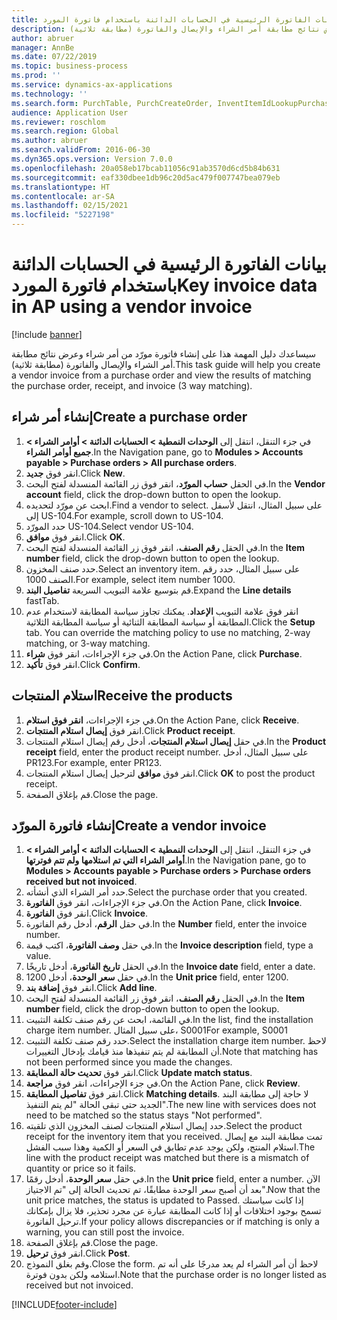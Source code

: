 ```yaml
---
title: بيانات الفاتورة الرئيسية في الحسابات الدائنة باستخدام فاتورة المورد
description: سيساعدك دليل المهمة هذا على إنشاء فاتورة مورّد من أمر شراء وعرض نتائج مطابقة أمر الشراء والإيصال والفاتورة (مطابقة ثلاثية).
author: abruer
manager: AnnBe
ms.date: 07/22/2019
ms.topic: business-process
ms.prod: ''
ms.service: dynamics-ax-applications
ms.technology: ''
ms.search.form: PurchTable, PurchCreateOrder, InventItemIdLookupPurchase, PurchEditLines, VendEditInvoice, InventItemIdLookupSimple, VendInvoiceMatchingDetails
audience: Application User
ms.reviewer: roschlom
ms.search.region: Global
ms.author: abruer
ms.search.validFrom: 2016-06-30
ms.dyn365.ops.version: Version 7.0.0
ms.openlocfilehash: 20a058eb17bcab11056c91ab3570d6cd5b84b631
ms.sourcegitcommit: eaf330dbee1db96c20d5ac479f007747bea079eb
ms.translationtype: HT
ms.contentlocale: ar-SA
ms.lasthandoff: 02/15/2021
ms.locfileid: "5227198"
---
```

# <a name="key-invoice-data-in-ap-using-a-vendor-invoice"></a><span data-ttu-id="cfdbd-103">بيانات الفاتورة الرئيسية في الحسابات الدائنة باستخدام فاتورة المورد</span><span class="sxs-lookup"><span data-stu-id="cfdbd-103">Key invoice data in AP using a vendor invoice</span></span>

[!include [banner](../../includes/banner.md)]

<span data-ttu-id="cfdbd-104">سيساعدك دليل المهمة هذا على إنشاء فاتورة مورّد من أمر شراء وعرض نتائج مطابقة أمر الشراء والإيصال والفاتورة (مطابقة ثلاثية).</span><span class="sxs-lookup"><span data-stu-id="cfdbd-104">This task guide will help you create a vendor invoice from a purchase order and view the results of matching the purchase order, receipt, and invoice (3 way matching).</span></span>


## <a name="create-a-purchase-order"></a><span data-ttu-id="cfdbd-105">إنشاء أمر شراء</span><span class="sxs-lookup"><span data-stu-id="cfdbd-105">Create a purchase order</span></span>
1. <span data-ttu-id="cfdbd-106">في جزء التنقل، انتقل إلى **الوحدات النمطية > الحسابات الدائنة‬ > أوامر الشراء > جميع أوامر الشراء**.</span><span class="sxs-lookup"><span data-stu-id="cfdbd-106">In the Navigation pane, go to **Modules > Accounts payable > Purchase orders > All purchase orders**.</span></span>
2. <span data-ttu-id="cfdbd-107">انقر فوق **جديد**.</span><span class="sxs-lookup"><span data-stu-id="cfdbd-107">Click **New**.</span></span>
3. <span data-ttu-id="cfdbd-108">في الحقل **حساب المورّد‬**، انقر فوق زر القائمة المنسدلة لفتح البحث.</span><span class="sxs-lookup"><span data-stu-id="cfdbd-108">In the **Vendor account** field, click the drop-down button to open the lookup.</span></span>
4. <span data-ttu-id="cfdbd-109">ابحث عن مورّد لتحديده.</span><span class="sxs-lookup"><span data-stu-id="cfdbd-109">Find a vendor to select.</span></span> <span data-ttu-id="cfdbd-110">على سبيل المثال، انتقل لأسفل إلى US-104.</span><span class="sxs-lookup"><span data-stu-id="cfdbd-110">For example, scroll down to US-104.</span></span>
5. <span data-ttu-id="cfdbd-111">حدد المورّد US-104.</span><span class="sxs-lookup"><span data-stu-id="cfdbd-111">Select vendor US-104.</span></span>
6. <span data-ttu-id="cfdbd-112">انقر فوق **موافق**.</span><span class="sxs-lookup"><span data-stu-id="cfdbd-112">Click **OK**.</span></span>
7. <span data-ttu-id="cfdbd-113">في الحقل **رقم الصنف**، انقر فوق زر القائمة المنسدلة لفتح البحث.</span><span class="sxs-lookup"><span data-stu-id="cfdbd-113">In the **Item number** field, click the drop-down button to open the lookup.</span></span>
8. <span data-ttu-id="cfdbd-114">حدد صنف المخزون.</span><span class="sxs-lookup"><span data-stu-id="cfdbd-114">Select an inventory item.</span></span> <span data-ttu-id="cfdbd-115">على سبيل المثال، حدد رقم الصنف 1000.</span><span class="sxs-lookup"><span data-stu-id="cfdbd-115">For example, select item number 1000.</span></span>
9. <span data-ttu-id="cfdbd-116">قم بتوسيع علامة التبويب السريعة **تفاصيل البند**.</span><span class="sxs-lookup"><span data-stu-id="cfdbd-116">Expand the **Line details** fastTab.</span></span>
10. <span data-ttu-id="cfdbd-117">انقر فوق علامة التبويب **الإعداد**. يمكنك تجاوز سياسة المطابقة لاستخدام عدم المطابقة أو سياسة المطابقة الثنائية أو سياسة المطابقة الثلاثية.</span><span class="sxs-lookup"><span data-stu-id="cfdbd-117">Click the **Setup** tab. You can override the matching policy to use no matching, 2-way matching, or 3-way matching.</span></span>  
11. <span data-ttu-id="cfdbd-118">في جزء الإجراءات، انقر فوق **شراء‬**.</span><span class="sxs-lookup"><span data-stu-id="cfdbd-118">On the Action Pane, click **Purchase**.</span></span>
12. <span data-ttu-id="cfdbd-119">انقر فوق **تأكيد**.</span><span class="sxs-lookup"><span data-stu-id="cfdbd-119">Click **Confirm**.</span></span>

## <a name="receive-the-products"></a><span data-ttu-id="cfdbd-120">استلام المنتجات</span><span class="sxs-lookup"><span data-stu-id="cfdbd-120">Receive the products</span></span>
1. <span data-ttu-id="cfdbd-121">في جزء الإجراءات، **انقر فوق استلام**.</span><span class="sxs-lookup"><span data-stu-id="cfdbd-121">On the Action Pane, click **Receive**.</span></span>
2. <span data-ttu-id="cfdbd-122">انقر فوق **إيصال استلام المنتجات**.</span><span class="sxs-lookup"><span data-stu-id="cfdbd-122">Click **Product receipt**.</span></span>
3. <span data-ttu-id="cfdbd-123">في حقل **إيصال استلام المنتجات**، أدخل رقم إيصال استلام المنتجات.</span><span class="sxs-lookup"><span data-stu-id="cfdbd-123">In the **Product receipt** field, enter the product receipt number.</span></span> <span data-ttu-id="cfdbd-124">على سبيل المثال، أدخل PR123.</span><span class="sxs-lookup"><span data-stu-id="cfdbd-124">For example, enter PR123.</span></span>
4. <span data-ttu-id="cfdbd-125">انقر فوق **موافق** لترحيل إيصال استلام المنتجات.</span><span class="sxs-lookup"><span data-stu-id="cfdbd-125">Click **OK** to post the product receipt.</span></span>
5. <span data-ttu-id="cfdbd-126">قم بإغلاق الصفحة.</span><span class="sxs-lookup"><span data-stu-id="cfdbd-126">Close the page.</span></span>

## <a name="create-a-vendor-invoice"></a><span data-ttu-id="cfdbd-127">إنشاء فاتورة المورّد</span><span class="sxs-lookup"><span data-stu-id="cfdbd-127">Create a vendor invoice</span></span>
1. <span data-ttu-id="cfdbd-128">في جزء التنقل، انتقل إلى **الوحدات النمطية > الحسابات الدائنة‬ > أوامر الشراء > أوامر الشراء التي تم استلامها ولم تتم فوترتها‬**.</span><span class="sxs-lookup"><span data-stu-id="cfdbd-128">In the Navigation pane, go to **Modules > Accounts payable > Purchase orders > Purchase orders received but not invoiced**.</span></span>
2. <span data-ttu-id="cfdbd-129">حدد أمر الشراء الذي أنشأته.</span><span class="sxs-lookup"><span data-stu-id="cfdbd-129">Select the purchase order that you created.</span></span>
3. <span data-ttu-id="cfdbd-130">في جزء الإجراءات، انقر فوق **الفاتورة**.</span><span class="sxs-lookup"><span data-stu-id="cfdbd-130">On the Action Pane, click **Invoice**.</span></span>
4. <span data-ttu-id="cfdbd-131">انقر فوق **الفاتورة‏‎**.</span><span class="sxs-lookup"><span data-stu-id="cfdbd-131">Click **Invoice**.</span></span>
5. <span data-ttu-id="cfdbd-132">في حقل **الرقم**، أدخل رقم الفاتورة.</span><span class="sxs-lookup"><span data-stu-id="cfdbd-132">In the **Number** field, enter the invoice number.</span></span>
6. <span data-ttu-id="cfdbd-133">في حقل **وصف الفاتورة**، اكتب قيمة.</span><span class="sxs-lookup"><span data-stu-id="cfdbd-133">In the **Invoice description** field, type a value.</span></span>
7. <span data-ttu-id="cfdbd-134">في الحقل **تاريخ الفاتورة**، أدخل تاريخًا.</span><span class="sxs-lookup"><span data-stu-id="cfdbd-134">In the **Invoice date** field, enter a date.</span></span>
8. <span data-ttu-id="cfdbd-135">في حقل **سعر الوحدة**، أدخل 1200.</span><span class="sxs-lookup"><span data-stu-id="cfdbd-135">In the **Unit price** field, enter 1200.</span></span>
9. <span data-ttu-id="cfdbd-136">انقر فوق **إضافة بند**.</span><span class="sxs-lookup"><span data-stu-id="cfdbd-136">Click **Add line**.</span></span>
10. <span data-ttu-id="cfdbd-137">في الحقل **رقم الصنف**، انقر فوق زر القائمة المنسدلة لفتح البحث.</span><span class="sxs-lookup"><span data-stu-id="cfdbd-137">In the **Item number** field, click the drop-down button to open the lookup.</span></span>
11. <span data-ttu-id="cfdbd-138">في القائمة، ابحث عن رقم صنف تكلفة التثبيت.</span><span class="sxs-lookup"><span data-stu-id="cfdbd-138">In the list, find the installation charge item number.</span></span> <span data-ttu-id="cfdbd-139">على سبيل المثال، S0001</span><span class="sxs-lookup"><span data-stu-id="cfdbd-139">For example, S0001</span></span>
12. <span data-ttu-id="cfdbd-140">حدد رقم صنف تكلفة التثبيت.</span><span class="sxs-lookup"><span data-stu-id="cfdbd-140">Select the installation charge item number.</span></span> <span data-ttu-id="cfdbd-141">لاحظ أن المطابقة لم يتم تنفيذها منذ قيامك بإدخال التغييرات.</span><span class="sxs-lookup"><span data-stu-id="cfdbd-141">Note that matching has not been performed since you made the changes.</span></span>  
13. <span data-ttu-id="cfdbd-142">انقر فوق **تحديث حالة المطابقة**.</span><span class="sxs-lookup"><span data-stu-id="cfdbd-142">Click **Update match status**.</span></span>
14. <span data-ttu-id="cfdbd-143">في جزء الإجراءات، انقر فوق **مراجعة**.</span><span class="sxs-lookup"><span data-stu-id="cfdbd-143">On the Action Pane, click **Review**.</span></span>
15. <span data-ttu-id="cfdbd-144">انقر فوق **تفاصيل المطابقة**.</span><span class="sxs-lookup"><span data-stu-id="cfdbd-144">Click **Matching details**.</span></span> <span data-ttu-id="cfdbd-145">لا حاجة إلى مطابقة البند الجديد حتى تبقى الحالة "لم يتم التنفيذ‬".</span><span class="sxs-lookup"><span data-stu-id="cfdbd-145">The new line with services does not need to be matched so the status stays "Not performed".</span></span>  
16. <span data-ttu-id="cfdbd-146">حدد إيصال استلام المنتجات لصنف المخزون الذي تلقيته.</span><span class="sxs-lookup"><span data-stu-id="cfdbd-146">Select the product receipt for the inventory item that you received.</span></span> <span data-ttu-id="cfdbd-147">تمت مطابقة البند مع إيصال استلام المنتج، ولكن يوجد عدم تطابق في السعر أو الكمية وهذا سبب الفشل.</span><span class="sxs-lookup"><span data-stu-id="cfdbd-147">The line with the product receipt was matched but there is a mismatch of quantity or price so it fails.</span></span>  
17. <span data-ttu-id="cfdbd-148">في حقل **سعر الوحدة**، أدخل رقمًا.</span><span class="sxs-lookup"><span data-stu-id="cfdbd-148">In the **Unit price** field, enter a number.</span></span> <span data-ttu-id="cfdbd-149">الآن بعد أن أصبح سعر الوحدة مطابقًا، تم تحديث الحالة إلى "تم الاجتياز‬".</span><span class="sxs-lookup"><span data-stu-id="cfdbd-149">Now that the unit price matches, the status is updated to Passed.</span></span> <span data-ttu-id="cfdbd-150">إذا كانت سياستك تسمح بوجود اختلافات أو إذا كانت المطابقة عبارة عن مجرد تحذير، فلا يزال بإمكانك ترحيل الفاتورة.</span><span class="sxs-lookup"><span data-stu-id="cfdbd-150">If your policy allows discrepancies or if matching is only a warning, you can still post the invoice.</span></span>  
18. <span data-ttu-id="cfdbd-151">قم بإغلاق الصفحة.</span><span class="sxs-lookup"><span data-stu-id="cfdbd-151">Close the page.</span></span>
19. <span data-ttu-id="cfdbd-152">انقر فوق **ترحيل**.</span><span class="sxs-lookup"><span data-stu-id="cfdbd-152">Click **Post**.</span></span>
20. <span data-ttu-id="cfdbd-153">وقم بغلق النموذج.</span><span class="sxs-lookup"><span data-stu-id="cfdbd-153">Close the form.</span></span> <span data-ttu-id="cfdbd-154">لاحظ أن أمر الشراء لم يعد مدرجًا على أنه تم استلامه ولكن بدون فوترة.‬</span><span class="sxs-lookup"><span data-stu-id="cfdbd-154">Note that the purchase order is no longer listed as received but not invoiced.</span></span>  



[!INCLUDE[footer-include](../../../includes/footer-banner.md)]